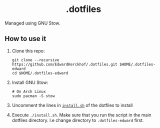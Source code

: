 <h1 align="center">.dotfiles</h1>

Managed using GNU Stow.

## How to use it

1. Clone this repo:

   ```shell
   git clone --recursive https://github.com/EdwardKerckhof/.dotfiles.git $HOME/.dotfiles-edward
   cd $HOME/.dotfiles-edward
   ```

2. Install GNU Stow:

   ```shell
   # On Arch Linux
   sudo pacman -S stow
   ```

3. Uncomment the lines in [`install.sh`](./install.sh) of the dotfiles to install
4. Execute `./install.sh`.
   Make sure that you run the script in the main dotfiles directory.
   I.e change directory to `.dotfiles-edward` first.
